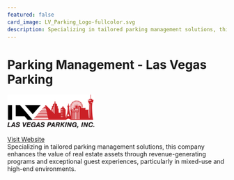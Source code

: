 ```yaml
---
featured: false
card_image: LV_Parking_Logo-fullcolor.svg
description: Specializing in tailored parking management solutions, this company enhances the value of real estate assets through revenue-generating programs and exceptional guest experiences, particularly in mixed-use and high-end environments.
---
```


# Parking Management - Las Vegas Parking
<img src="LV_Parking_Logo-fullcolor.svg" alt="Logo" style="max-width: 200px; height: auto;">

<a href="https://lvparking.com/services/parking-management/">Visit Website</a>  
Specializing in tailored parking management solutions, this company enhances the value of real estate assets through revenue-generating programs and exceptional guest experiences, particularly in mixed-use and high-end environments.
